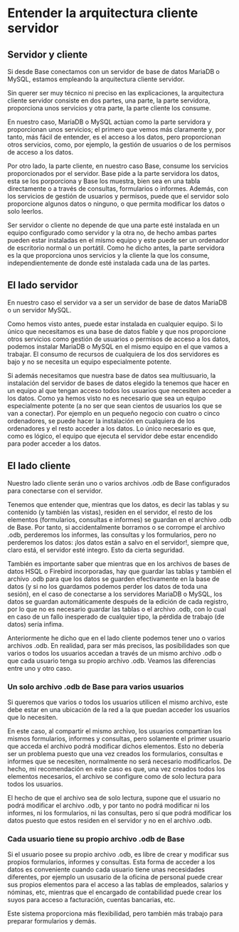 # Entender la arquitectura cliente servidor

## Servidor y cliente

Si desde Base conectamos con un servidor de base de datos MariaDB o MySQL, estamos empleando la arquitectura cliente servidor.

Sin querer ser muy técnico ni preciso en las explicaciones, la arquitectura cliente servidor consiste en dos partes, una parte, la parte servidora, proporciona unos servicios y otra parte, la parte cliente los consume.

En nuestro caso, MaríaDB o MySQL actúan como la parte servidora y proporcionan unos servicios; el primero que vemos más claramente y, por tanto, más fácil de entender, es el acceso a los datos, pero proporcionan otros servicios, como, por ejemplo, la gestión de usuarios o de los permisos de acceso a los datos.

Por otro lado, la parte cliente, en nuestro caso Base, consume los servicios proporcionados por el servidor. Base pide a la parte servidora los datos, esta se los porporciona y Base los muestra, bien sea en una tabla directamente o a través de consultas, formularios o informes. Además, con los servicios de gestión de usuarios y permisos, puede que el servidor solo proporcione algunos datos o ninguno, o que permita modificar los datos o solo leerlos.

Ser servidor o cliente no depende de que una parte esté instalada en un equipo configurado como servidor y la otra no, de hecho ambas partes pueden estar instaladas en el mismo equipo y este puede ser un ordenador de escritorio normal o un portátil. Como he dicho antes, la parte servidora es la que proporciona unos servicios y la cliente la que los consume, independientemente de donde esté instalada cada una de las partes.

## El lado servidor

En nuestro caso el servidor va a ser un servidor de base de datos MariaDB o un servidor MySQL. 

Como hemos visto antes, puede estar instalada en cualquier equipo. Si lo único que necesitamos es una base de datos fiable y que nos proporcione otros servicios como gestión de usuarios o permisos de acceso a los datos, podemos instalar MariaDB o MySQL en el mismo equipo en el que vamos a trabajar. El consumo de recursos de cualquiera de los dos servidores es bajo y no se necesita un equipo especialmente potente.

Si además necesitamos que nuestra base de datos sea multiusuario, la instalación del servidor de bases de datos elegido la tenemos que hacer en un equipo al que tengan acceso todos los usuarios que necesiten acceder a los datos. Como ya hemos visto no es necesario que sea un equipo especialmente potente (a no ser que sean cientos de usuarios los que se van a conectar). Por ejemplo en un pequeño negocio con cuatro o cinco ordenadores, se puede hacer la instalación en cualquiera de los ordenadores y el resto acceder a los datos. Lo único necesario es que, como es lógico, el equipo que ejecuta el servidor debe estar encendido para poder acceder a los datos.

## El lado cliente

Nuestro lado cliente serán uno o varios archivos .odb de Base configurados para conectarse con el servidor. 

Tenemos que entender que, mientras que los datos, es decir las tablas y su contenido (y también las vistas), residen en el servidor, el resto de los elementos (formularios, consultas e informes) se guardan en el archivo .odb de Base. Por tanto, si accidentalmente borramos o se corrompe el archivo .odb, perderemos los informes, las consultas y los formularios, pero no perderemos los datos: ¡los datos están a salvo en el servidor!, siempre que, claro está, el servidor esté integro. Esto da cierta seguridad.

También es importante saber que mientras que en los archivos de bases de datos HSQL o Firebird incorporadas, hay que guardar las tablas y también el archivo .odb para que los datos se guarden efectivamente en la base de datos (y si no los guardamos podemos perder los datos de toda una sesión), en el caso de conectarse a los servidores MariaDB o MySQL, los datos se guardan automáticamente después de la edición de cada registro, por lo que no es necesario guardar las tablas o el archivo .odb, con lo cual en caso de un fallo inesperado de cualquier tipo, la pérdida de trabajo (de datos) sería infima.

Anteriormente he dicho que en el lado cliente podemos tener uno o varios archivos .odb. En realidad, para ser más precisos, las posibilidades son que varios o todos los usuarios accedan a través de un mismo archivo .odb o que cada usuario tenga su propio archivo .odb. Veamos las diferencias entre uno y otro caso.

### Un solo archivo .odb de Base para varios usuarios

Si queremos que varios o todos los usuarios utilicen el mismo archivo, este debe estar en una ubicación de la red a la que puedan acceder los usuarios que lo necesiten.

En este caso, al compartir el mismo archivo, los usuarios compartiran los mismos formularios, informes y consultas, pero solamente el primer usuario que acceda el archivo podrá modificar dichos elementos. Esto no debería ser un problema puesto que una vez creados los formularios, consultas e informes que se necesiten, normalmente no será necesario modificarlos. De hecho, mi recomendación en este caso es que, una vez creados todos los elementos necesarios, el archivo se configure como de solo lectura para todos los usuarios. 

El hecho de que el archivo sea de solo lectura, supone que el usuario no podrá modificar el archivo .odb, y por tanto no podrá modificar ni los informes, ni los formularios, ni las consultas, pero sí que podrá modificar los datos puesto que estos residen en el servidor y no en el archivo .odb.

### Cada usuario tiene su propio archivo .odb de Base

Si el usuario posee su propio archivo .odb, es libre de crear y modificar sus propios formularios, informes y consultas. Esta forma de acceder a los datos es conveniente cuando cada usuario tiene unas necesidades diferentes, por ejemplo un ususario de la oficina de personal puede crear sus propios elementos para el acceso a las tablas de empleados, salarios y nóminas, etc, mientras que el encargado de contabilidad puede crear los suyos para acceso a facturación, cuentas bancarias, etc.

Este sistema proporciona más flexibilidad, pero también más trabajo para preparar formularios y demás.
